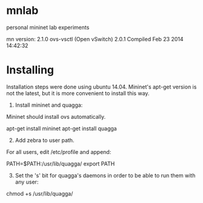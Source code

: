 mnlab
=====

personal mininet lab experiments

mn version: 2.1.0
ovs-vsctl (Open vSwitch) 2.0.1
Compiled Feb 23 2014 14:42:32


Installing
==========

Installation steps were done using ubuntu 14.04.
Mininet's apt-get version is not the latest, but it is more convenient to install this way.

1. Install mininet and quagga:

Mininet should install ovs automatically.

apt-get install mininet
apt-get install quagga

2. Add zebra to user path. 

For all users, edit /etc/profile and append:

PATH=$PATH:/usr/lib/quagga/
export PATH

3. Set the 's' bit for quagga's daemons in order to be able to run them with any user:

chmod +s /usr/lib/quagga/

 

